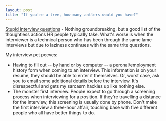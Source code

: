 ```yaml
---
layout: post
title: "If you're a tree, how many antlers would you have?"
---
```




<a href="http://madman.weblogs.com/interview">Stupid interview questions</a> - Nothing groundbreaking, but a good list of the thoughtless actions HR people typically take. What's worse is when the interviewer is a technical person who has been through the same lame interviews but due to laziness continues with the same trite questions.

<p>My interview pet peeves:</p>
<ul>
 <li>Having to fill out -- by hand or by computer -- a peronal/employment history form when coming to an interview. This information is on your resume, they should be able to enter it themselves. Or, worst case, ask you to email some additional details before the interview. It's disrespectful and gets my sarcasm hackles up like nothing else.</li>
 <li>The monster first interview. People expect to go through a screening process when interviewing for a position. If they're travelling a distance for the interview, this screening is usually done by phone. Don't make the first interview a three-hour affair, touching base with five different people who all have better things to do.</li>
</ul>



